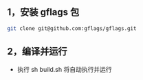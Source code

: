 

## 1，安装 gflags 包
``` sh
git clone git@github.com:gflags/gflags.git
```
## 2，编译并运行
* 执行 sh build.sh 将自动执行并运行
